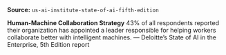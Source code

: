 **Source:** `us-ai-institute-state-of-ai-fifth-edition`

**Human-Machine Collaboration Strategy**
43% of all respondents reported their organization has appointed a leader responsible for helping workers collaborate better with intelligent machines.
— Deloitte’s State of AI in the Enterprise, 5th Edition report

